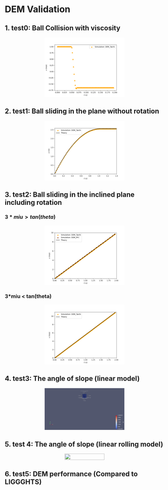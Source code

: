 # DEM Validation

## 1. test0: Ball Collision with viscosity
<p align="center">
  <img src="https://github.com/Yihao-Shi/ti-DEMPM/blob/main/Validation/DEM/Figure0_1.png" width="50%" height="50%" />
</p>

## 2. test1: Ball sliding in the plane without rotation
<p align="center">
  <img src="https://github.com/Yihao-Shi/ti-DEMPM/blob/main/Validation/DEM/Figure1_1.png" width="50%" height="50%" />
</p>

## 3. test2: Ball sliding in the inclined plane including rotation
### $3*miu > tan(theta)$
<p align="center">
  <img src="https://github.com/Yihao-Shi/ti-DEMPM/blob/main/Validation/DEM/Figure2_1.png" width="50%" height="50%" />
</p>

### 3*miu < tan(theta)
<p align="center">
  <img src="https://github.com/Yihao-Shi/ti-DEMPM/blob/main/Validation/DEM/Figure2_2.png" width="50%" height="50%" />
</p>

## 4. test3: The angle of slope (linear model)
<p align="center">
  <img src="https://github.com/Yihao-Shi/ti-DEMPM/blob/main/Validation/DEM/result3_1.gif" width="50%" height="50%" />
</p>

## 5. test 4: The angle of slope (linear rolling model)
<p align="center">
  <img src="https://github.com/Yihao-Shi/ti-DEMPM/blob/main/Validation/DEM/result4_1.gif" width="50%" height="50%" />
</p>

## 6. test5: DEM performance (Compared to LIGGGHTS)
